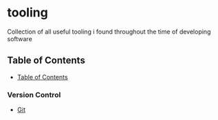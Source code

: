 # tooling

Collection of all useful tooling i found throughout the time of developing software

## Table of Contents

- [Table of Contents](#table-of-contents)

### Version Control

- [Git](#git)
